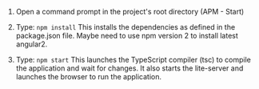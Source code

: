 1) Open a command prompt in the project's root directory (APM - Start)

2) Type: `npm install`
    This installs the dependencies as defined in the package.json file. Maybe need to use npm version 2 to install latest angular2.
    
3) Type: `npm start`
    This launches the TypeScript compiler (tsc) to compile the application and wait for changes. 
    It also starts the lite-server and launches the browser to run the application.
